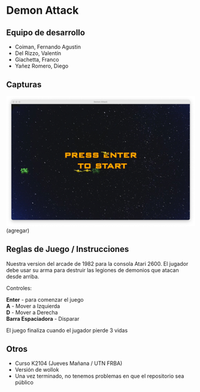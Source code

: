 # Demon Attack

## Equipo de desarrollo

- Coiman, Fernando Agustin
- Del Rizzo, Valentín
- Giachetta, Franco 
- Yañez Romero, Diego 

## Capturas
![image](assets/game_start.png)
(agregar)

## Reglas de Juego / Instrucciones
Nuestra version del arcade de 1982 para la consola Atari 2600.
El jugador debe usar su arma para destruir las legiones de demonios que atacan desde arriba.

Controles: <br/>

**Enter** - para comenzar el juego <br/>
**A** - Mover a Izquierda <br/>
**D** - Mover a Derecha <br/>
**Barra Espaciadora** - Disparar <br/>

El juego finaliza cuando el jugador pierde 3 vidas


## Otros

- Curso K2104 (Jueves Mañana / UTN FRBA) 
- Versión de wollok
- Una vez terminado, no tenemos problemas en que el repositorio sea público
